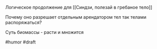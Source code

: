 Логическое продолжение для [[Синдзи, полезай в гребаное тело]]

Почему оно разрешает отдельным арендатором тел так телами распоряжаться?

Суть биомассы - расти и множится

#humor #draft